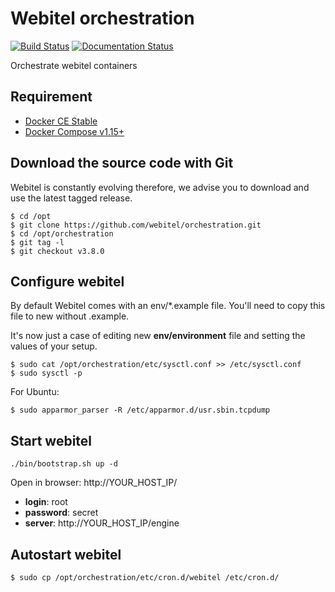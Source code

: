 # Webitel orchestration

[![Build Status](https://travis-ci.org/webitel/orchestration.svg?branch=master)](https://travis-ci.org/webitel/orchestration) [![Documentation Status](https://readthedocs.org/projects/webitel/badge/?version=latest)](http://api.webitel.com/en/latest/?badge=latest) 

Orchestrate webitel containers 

## Requirement

- [Docker CE Stable](https://www.docker.com/community-edition#/download/)
- [Docker Compose v1.15+](https://docs.docker.com/compose/install/)

## Download the source code with Git

Webitel is constantly evolving therefore, we advise you to download and use the latest tagged release. 

	$ cd /opt
	$ git clone https://github.com/webitel/orchestration.git
	$ cd /opt/orchestration
	$ git tag -l
	$ git checkout v3.8.0

## Configure webitel

By default Webitel comes with an env/*.example file. You'll need to copy this file to new without .example.

It's now just a case of editing new **env/environment** file and setting the values of your setup.

	$ sudo cat /opt/orchestration/etc/sysctl.conf >> /etc/sysctl.conf
	$ sudo sysctl -p

For Ubuntu:

	$ sudo apparmor_parser -R /etc/apparmor.d/usr.sbin.tcpdump


## Start webitel

	./bin/bootstrap.sh up -d

Open in browser: http://YOUR_HOST_IP/

- **login**: root
- **password**: secret
- **server**: http://YOUR_HOST_IP/engine

## Autostart webitel

	$ sudo cp /opt/orchestration/etc/cron.d/webitel /etc/cron.d/

